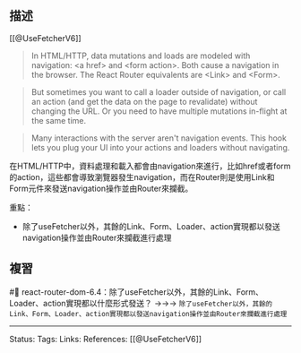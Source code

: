 ## 描述


[[@UseFetcherV6]]
> In HTML/HTTP, data mutations and loads are modeled with navigation: \<a href\> and \<form action\>. Both cause a navigation in the browser. The React Router equivalents are \<Link\> and \<Form\>.

> But sometimes you want to call a loader outside of navigation, or call an action (and get the data on the page to revalidate) without changing the URL. Or you need to have multiple mutations in-flight at the same time.

> Many interactions with the server aren't navigation events. This hook lets you plug your UI into your actions and loaders without navigating.

在HTML/HTTP中，資料處理和載入都會由navigation來進行，比如href或者form的action，這些都會導致瀏覽器發生navigation，而在Router則是使用Link和Form元件來發送navigation操作並由Router來攔截。

重點：
- 除了useFetcher以外，其餘的Link、Form、Loader、action實現都以發送navigation操作並由Router來攔截進行處理

## 複習
#🧠 react-router-dom-6.4：除了useFetcher以外，其餘的Link、Form、Loader、action實現都以什麼形式發送？ ->->-> `除了useFetcher以外，其餘的Link、Form、Loader、action實現都以發送navigation操作並由Router來攔截進行處理`
<!--SR:!2022-12-26,2,230-->

---
Status: 
Tags:
Links:
References:
[[@UseFetcherV6]]